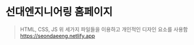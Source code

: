 # 선대엔지니어링 홈페이지

> HTML, CSS, JS
> 위 세가지 파일들을 이용하고 개인적인 디자인 요소를 사용함
> https://seondaeeng.netlify.app
